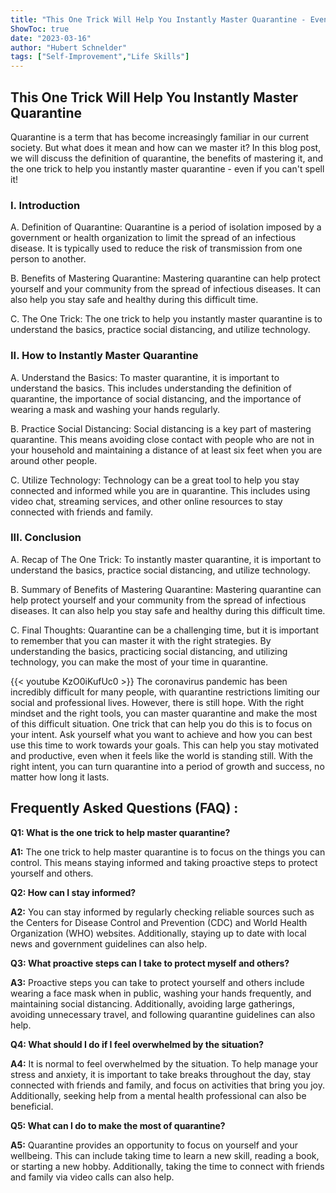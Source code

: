 ```yaml
---
title: "This One Trick Will Help You Instantly Master Quarantine - Even If You Can't Spell it!"
ShowToc: true 
date: "2023-03-16"
author: "Hubert Schnelder" 
tags: ["Self-Improvement","Life Skills"]
---
```

<h2>This One Trick Will Help You Instantly Master Quarantine</h2>

Quarantine is a term that has become increasingly familiar in our current society. But what does it mean and how can we master it? In this blog post, we will discuss the definition of quarantine, the benefits of mastering it, and the one trick to help you instantly master quarantine - even if you can't spell it! 

<h3>I. Introduction</h3>

A. Definition of Quarantine: Quarantine is a period of isolation imposed by a government or health organization to limit the spread of an infectious disease. It is typically used to reduce the risk of transmission from one person to another.

B. Benefits of Mastering Quarantine: Mastering quarantine can help protect yourself and your community from the spread of infectious diseases. It can also help you stay safe and healthy during this difficult time.

C. The One Trick: The one trick to help you instantly master quarantine is to understand the basics, practice social distancing, and utilize technology.

<h3>II. How to Instantly Master Quarantine</h3>

A. Understand the Basics: To master quarantine, it is important to understand the basics. This includes understanding the definition of quarantine, the importance of social distancing, and the importance of wearing a mask and washing your hands regularly.

B. Practice Social Distancing: Social distancing is a key part of mastering quarantine. This means avoiding close contact with people who are not in your household and maintaining a distance of at least six feet when you are around other people.

C. Utilize Technology: Technology can be a great tool to help you stay connected and informed while you are in quarantine. This includes using video chat, streaming services, and other online resources to stay connected with friends and family.

<h3>III. Conclusion</h3>

A. Recap of The One Trick: To instantly master quarantine, it is important to understand the basics, practice social distancing, and utilize technology.

B. Summary of Benefits of Mastering Quarantine: Mastering quarantine can help protect yourself and your community from the spread of infectious diseases. It can also help you stay safe and healthy during this difficult time.

C. Final Thoughts: Quarantine can be a challenging time, but it is important to remember that you can master it with the right strategies. By understanding the basics, practicing social distancing, and utilizing technology, you can make the most of your time in quarantine.

{{< youtube KzO0iKufUc0 >}} 
The coronavirus pandemic has been incredibly difficult for many people, with quarantine restrictions limiting our social and professional lives. However, there is still hope. With the right mindset and the right tools, you can master quarantine and make the most of this difficult situation. One trick that can help you do this is to focus on your intent. Ask yourself what you want to achieve and how you can best use this time to work towards your goals. This can help you stay motivated and productive, even when it feels like the world is standing still. With the right intent, you can turn quarantine into a period of growth and success, no matter how long it lasts.

## Frequently Asked Questions (FAQ) :
**Q1: What is the one trick to help master quarantine?**

**A1:** The one trick to help master quarantine is to focus on the things you can control. This means staying informed and taking proactive steps to protect yourself and others. 

**Q2: How can I stay informed?**

**A2:** You can stay informed by regularly checking reliable sources such as the Centers for Disease Control and Prevention (CDC) and World Health Organization (WHO) websites. Additionally, staying up to date with local news and government guidelines can also help. 

**Q3: What proactive steps can I take to protect myself and others?**

**A3:** Proactive steps you can take to protect yourself and others include wearing a face mask when in public, washing your hands frequently, and maintaining social distancing. Additionally, avoiding large gatherings, avoiding unnecessary travel, and following quarantine guidelines can also help. 

**Q4: What should I do if I feel overwhelmed by the situation?**

**A4:** It is normal to feel overwhelmed by the situation. To help manage your stress and anxiety, it is important to take breaks throughout the day, stay connected with friends and family, and focus on activities that bring you joy. Additionally, seeking help from a mental health professional can also be beneficial. 

**Q5: What can I do to make the most of quarantine?**

**A5:** Quarantine provides an opportunity to focus on yourself and your wellbeing. This can include taking time to learn a new skill, reading a book, or starting a new hobby. Additionally, taking the time to connect with friends and family via video calls can also help.





